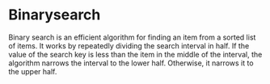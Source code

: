# Binarysearch
 Binary search is an efficient algorithm for finding an item from a sorted list of items. It works by repeatedly dividing the search interval in half. If the value of the search key is less than the item in the middle of the interval, the algorithm narrows the interval to the lower half. Otherwise, it narrows it to the upper half. 
